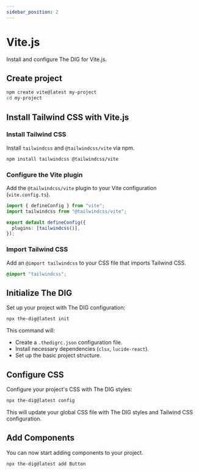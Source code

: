 ```yaml
---
sidebar_position: 2
---
```


# Vite.js

Install and configure The DIG for Vite.js.

## Create project

```bash
npm create vite@latest my-project
cd my-project
```

## Install Tailwind CSS with Vite.js

### Install Tailwind CSS

Install `tailwindcss` and `@tailwindcss/vite` via npm.

```bash
npm install tailwindcss @tailwindcss/vite
```

### Configure the Vite plugin

Add the `@tailwindcss/vite` plugin to your Vite configuration (`vite.config.ts`).

```ts
import { defineConfig } from "vite";
import tailwindcss from "@tailwindcss/vite";

export default defineConfig({
  plugins: [tailwindcss()],
});
```

### Import Tailwind CSS

Add an `@import tailwindcss` to your CSS file that imports Tailwind CSS.

```css
@import "tailwindcss";
```

## Initialize The DIG

Set up your project with The DIG configuration:

```bash
npx the-dig@latest init
```

This command will:

- Create a `.thedigrc.json` configuration file.
- Install necessary dependencies (`clsx`, `lucide-react`).
- Set up the basic project structure.

## Configure CSS

Configure your project's CSS with The DIG styles:

```bash
npx the-dig@latest config
```

This will update your global CSS file with The DIG styles and Tailwind CSS configuration.

## Add Components

You can now start adding components to your project.

```bash
npx the-dig@latest add Button
```
